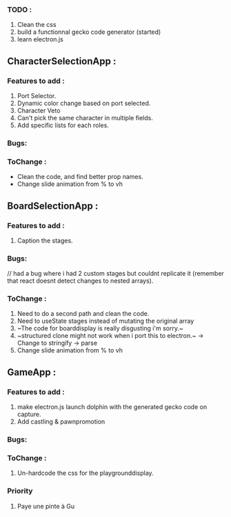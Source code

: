 ### TODO :
1. Clean the css
2. build a functionnal gecko code generator (started)
3. learn electron.js

## CharacterSelectionApp : 

### Features to add :
1. Port Selector.
2. Dynamic color change based on port selected.
3. Character Veto
4. Can't pick the same character in multiple fields.
5. Add specific lists for each roles.

### Bugs:

### ToChange :
- Clean the code, and find better prop names.
- Change slide animation from % to vh

## BoardSelectionApp : 

### Features to add :
1. Caption the stages.

### Bugs:
// had a bug where i had 2 custom stages but couldnt replicate it (remember that react doesnt detect changes to nested arrays).

### ToChange :
1. Need to do a second path and clean the code.
2. Need to useState stages instead of mutating the original array
3. ~The code for boarddisplay is really disgusting i'm sorry.~
4. ~structured clone might not work when i port this to electron.~ -> Change to stringify -> parse
5. Change slide animation from % to vh

## GameApp : 

### Features to add :
1. make electron.js launch dolphin with the generated gecko code on capture.
2. Add castling & pawnpromotion

### Bugs:

### ToChange :
1. Un-hardcode the css for the playgrounddisplay.



### Priority
1. Paye une pinte à Gu
